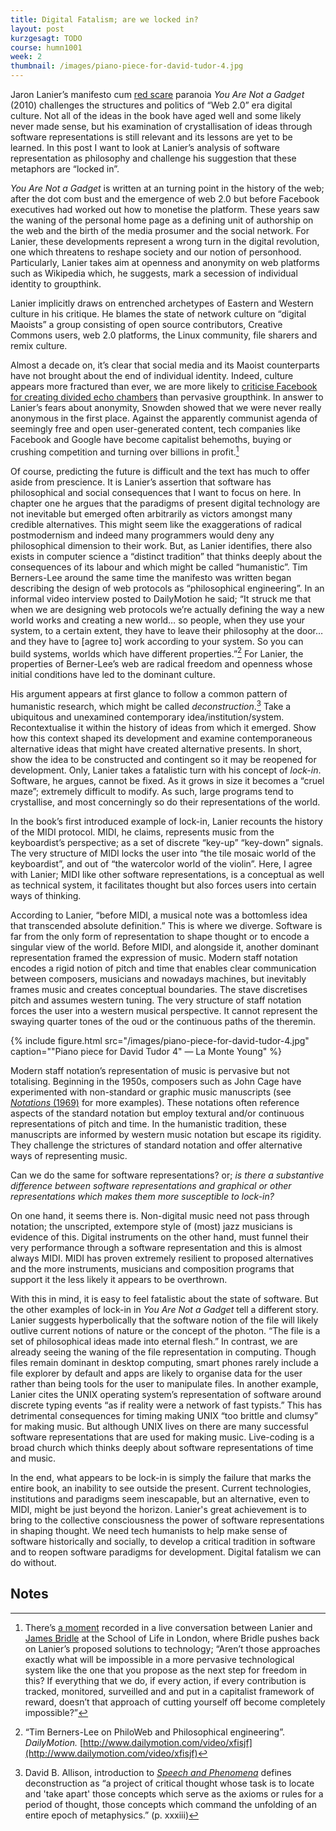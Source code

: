 ```yaml
---
title: Digital Fatalism; are we locked in?
layout: post
kurzgesagt: TODO
course: humn1001
week: 2
thumbnail: /images/piano-piece-for-david-tudor-4.jpg
---
```


Jaron Lanier’s manifesto cum [red scare](https://en.wikipedia.org/wiki/Red_Scare) paranoia *You Are Not a Gadget* (2010) challenges the structures and politics of “Web 2.0” era digital culture. Not all of the ideas in the book have aged well and some likely never made sense, but his examination of crystallisation of ideas through software representations is still relevant and its lessons are yet to be learned. In this post I want to look at Lanier’s analysis of software representation as philosophy and challenge his suggestion that these metaphors are “locked in”.

*You Are Not a Gadget* is written at an turning point in the history of the web; after the dot com bust and the emergence of web 2.0 but before Facebook executives had worked out how to monetise the platform. These years saw the waning of the personal home page as a defining unit of authorship on the web and the birth of the media prosumer and the social network. For Lanier, these developments represent a wrong turn in the digital revolution, one which threatens to reshape society and our notion of personhood. Particularly, Lanier takes aim at openness and anonymity on web platforms such as Wikipedia which, he suggests, mark a secession of individual identity to groupthink.

Lanier implicitly draws on entrenched archetypes of Eastern and Western culture in his critique. He blames the state of network culture on “digital Maoists” a group consisting of open source contributors, Creative Commons users, web 2.0 platforms, the Linux community, file sharers and remix culture.

Almost a decade on, it’s clear that social media and its Maoist counterparts have not brought about the end of individual identity. Indeed, culture appears more fractured than ever, we are more likely to [criticise Facebook for creating divided echo chambers](https://arstechnica.com/science/2017/03/the-social-media-echo-chamber-is-real/) than pervasive groupthink. In answer to Lanier’s fears about anonymity, Snowden showed that we  were never really anonymous in the first place. Against the apparently communist agenda of seemingly free and open user-generated content, tech companies like Facebook and Google have become capitalist behemoths, buying or crushing competition and turning over billions in profit.[^schooloflife]

Of course, predicting the future is difficult and the text has much to offer aside from prescience. It is Lanier’s assertion that software has philosophical and social consequences that I want to focus on here. In chapter one he argues that the paradigms of present digital technology are not inevitable but emerged often arbitrarily as victors amongst many credible alternatives. This might seem like the exaggerations of radical postmodernism and indeed many programmers would deny any philosophical dimension to their work. But, as Lanier identifies, there also exists in computer science a “distinct tradition” that thinks deeply about the consequences of its labour and which might be called “humanistic”. Tim Berners-Lee around the same time the manifesto was written began describing the design of web protocols as “philosophical engineering”. In an informal video interview posted to DailyMotion he said; “It struck me that when we are designing web protocols we’re actually defining the way a new world works and creating a new world… so people, when they use your system, to a certain extent, they have to leave their philosophy at the door… and they have to [agree to] work according to your system. So you can build systems, worlds which have different properties.”[^Berners-Lee2010] For Lanier, the properties of Berner-Lee’s web are radical freedom and openness whose initial conditions have led to the dominant culture.

His argument appears at first glance to follow a common pattern of humanistic research, which might be called *deconstruction*.[^definition]
Take a ubiquitous and unexamined contemporary idea/institution/system. Recontextualise it within the history of ideas from which it emerged. Show how this context shaped its development and examine contemporaneous alternative ideas that might have created alternative presents. In short, show the idea to be constructed and contingent so it may be reopened for development.
Only, Lanier takes a fatalistic turn with his concept of *lock-in*. Software, he argues, cannot be fixed. As it grows in size it becomes a “cruel maze”; extremely difficult to modify. As such, large programs tend to crystallise, and most concerningly so do their representations of the world.

In the book’s first introduced example of lock-in, Lanier recounts the history of the MIDI protocol. MIDI, he claims, represents music from the keyboardist’s perspective; as a set of discrete “key-up” “key-down” signals. The very structure of MIDI locks the user into “the tile mosaic world of the keyboardist”, and out of  “the watercolor world of the violin”. Here, I agree with Lanier; MIDI like other software representations, is a conceptual as well as technical system, it facilitates thought but also forces users into certain ways of thinking. 

According to Lanier, “before MIDI, a musical note was a bottomless idea that transcended absolute definition.” This is where we diverge. Software is far from the only form of representation to shape thought or to encode a singular view of the world. Before MIDI, and alongside it, another dominant representation framed the expression of music. Modern staff notation encodes a rigid notion of pitch and time that enables clear communication between composers, musicians and nowadays machines, but inevitably frames music and creates conceptual boundaries. The stave discretises pitch and assumes western tuning. The very structure of staff notation forces the user into a western musical perspective. It cannot represent the swaying quarter tones of the oud or the continuous paths of the theremin.

{% include figure.html src="/images/piano-piece-for-david-tudor-4.jpg" caption="\"Piano piece for David Tudor 4\" &mdash; La Monte Young" %}

Modern staff notation’s representation of music is pervasive but not totalising. Beginning in the 1950s, composers such as John Cage have experimented with non-standard or graphic music manuscripts (see [*Notations* (1969)](https://monoskop.org/images/9/92/Cage_John_Notations.pdf) for more examples). These notations often reference aspects of the standard notation but employ textural and/or continuous representations of pitch and time. In the humanistic tradition, these manuscripts are informed by western music notation but escape its rigidity.
They challenge the strictures of standard notation and offer alternative ways of representing music.

Can we do the same for software representations? or; *is there a substantive difference between software representations and graphical or other representations which makes them more susceptible to lock-in?*

On one hand, it seems there is. Non-digital music need not pass through notation; the unscripted, extempore style of (most) jazz musicians is evidence of this. Digital instruments on the other hand, must funnel their very performance through a software representation and this is almost always MIDI. MIDI has proven extremely resilient to proposed alternatives and the more instruments, musicians and composition programs that support it the less likely it appears to be overthrown.

With this in mind, it is easy to feel fatalistic about the state of software. But the other examples of lock-in in *You Are Not a Gadget* tell a different story. Lanier suggests hyperbolically that the software notion of the file will likely outlive current notions of nature or the concept of the photon. “The file is a set of philosophical ideas made into eternal flesh.” In contrast, we are already seeing the waning of the file representation in computing. Though files remain dominant in desktop computing, smart phones rarely include a file explorer by default and apps are likely to organise data for the user rather than being tools for the user to manipulate files.
In another example, Lanier cites the UNIX operating system’s representation of software around discrete typing events “as if reality were a network of fast typists.” This has detrimental consequences for timing making UNIX “too brittle and clumsy” for making music. But although UNIX lives on there are many successful software representations that are used for making music. Live-coding is a broad church which thinks deeply about software representations of time and music.

In the end, what appears to be lock-in is simply the failure that marks the entire book, an inability to see outside the present. Current technologies, institutions and paradigms seem inescapable, but an alternative, even to MIDI, might be just beyond the horizon.
Lanier's great achievement is to bring to the collective consciousness the power of software representations in shaping thought. We need tech humanists to help make sense of software historically and socially, to develop a critical tradition in software and to reopen software paradigms for development. Digital fatalism we can do without.

## Notes

[^definition]: David B. Allison, introduction to [*Speech and Phenomena*](https://books.google.com.au/books?id=N4v2AkGMnqcC&printsec=frontcover#v=onepage&q=take%20apart&f=false) defines deconstruction as “a project of critical thought whose task is to locate and 'take apart' those concepts which serve as the axioms or rules for a period of thought, those concepts which command the unfolding of an entire epoch of metaphysics.”  (p. xxxiii)


[^bookavore]: https://web.archive.org/web/20100620233905/http://bookavore.com:80/2009/12/03/review-you-are-not-a-gadget/
[^schooloflife]: There’s [a moment](https://youtu.be/lbdYg_z_SAE?t=48m23s) recorded in a live conversation between Lanier and [James Bridle](http://jamesbridle.com/) at the School of Life in London, where Bridle pushes back on Lanier’s proposed  solutions to technology; “Aren’t those approaches exactly what will be impossible in a more pervasive technological system like the one that you propose as the next step for freedom in this? If everything that we do, if every action, if every contribution is tracked, monitored, surveilled and and put in a capitalist framework of reward, doesn’t that approach of cutting yourself off become completely impossible?”
[^Stiegler2012]: [Stiegler, Bernard, M. Hildebrandt, K. O’Hara, and M. Waidner. "Die Aufklärung in the age of philosophical engineering." Digital enlightenment yearbook (2013): 29-39.](http://computationalculture.net/die-aufklarung-in-the-age-of-philosophical-engineering/)
[^Berners-Lee2010]: “Tim Berners-Lee on PhiloWeb and Philosophical engineering”. *DailyMotion.* [http://www.dailymotion.com/video/xfisjf](http://www.dailymotion.com/video/xfisjf)

